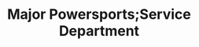 ---
title: "Major Powersports;Service Department"
url: /las-vegas/major-powersports-service-department/
shop: motorcycle
---